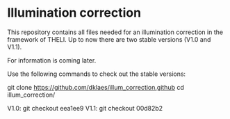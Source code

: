 Illumination correction
=======================

This repository contains all files needed for an illumination correction in the framework of THELI. Up to now there are two stable versions (V1.0 and V1.1).

For information is coming later.


Use the following commands to check out the stable versions:

git clone https://github.com/dklaes/illum_correction.github
cd illum_correction/

V1.0: git checkout eea1ee9
V1.1: git checkout 00d82b2